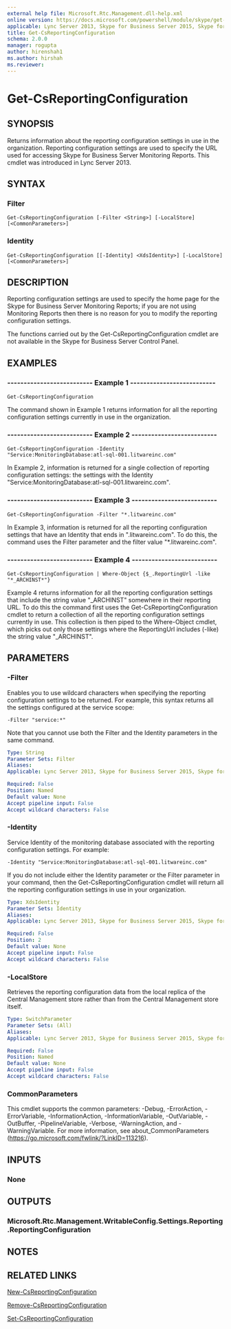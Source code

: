 ```yaml
---
external help file: Microsoft.Rtc.Management.dll-help.xml
online version: https://docs.microsoft.com/powershell/module/skype/get-csreportingconfiguration
applicable: Lync Server 2013, Skype for Business Server 2015, Skype for Business Server 2019
title: Get-CsReportingConfiguration
schema: 2.0.0
manager: rogupta
author: hirenshah1
ms.author: hirshah
ms.reviewer:
---
```


# Get-CsReportingConfiguration

## SYNOPSIS
Returns information about the reporting configuration settings in use in the organization.
Reporting configuration settings are used to specify the URL used for accessing Skype for Business Server Monitoring Reports.
This cmdlet was introduced in Lync Server 2013.


## SYNTAX

### Filter
```
Get-CsReportingConfiguration [-Filter <String>] [-LocalStore] [<CommonParameters>]
```

### Identity
```
Get-CsReportingConfiguration [[-Identity] <XdsIdentity>] [-LocalStore] [<CommonParameters>]
```

## DESCRIPTION
Reporting configuration settings are used to specify the home page for the Skype for Business Server Monitoring Reports; if you are not using Monitoring Reports then there is no reason for you to modify the reporting configuration settings.

The functions carried out by the Get-CsReportingConfiguration cmdlet are not available in the Skype for Business Server Control Panel.


## EXAMPLES

### -------------------------- Example 1 --------------------------
```
Get-CsReportingConfiguration
```

The command shown in Example 1 returns information for all the reporting configuration settings currently in use in the organization.

### -------------------------- Example 2 --------------------------
```
Get-CsReportingConfiguration -Identity "Service:MonitoringDatabase:atl-sql-001.litwareinc.com"
```

In Example 2, information is returned for a single collection of reporting configuration settings: the settings with the Identity "Service:MonitoringDatabase:atl-sql-001.litwareinc.com".

### -------------------------- Example 3 --------------------------
```
Get-CsReportingConfiguration -Filter "*.litwareinc.com"
```

In Example 3, information is returned for all the reporting configuration settings that have an Identity that ends in ".litwareinc.com".
To do this, the command uses the Filter parameter and the filter value "*.litwareinc.com".

### -------------------------- Example 4 --------------------------
```
Get-CsReportingConfiguration | Where-Object {$_.ReportingUrl -like "*_ARCHINST*"}
```

Example 4 returns information for all the reporting configuration settings that include the string value "_ARCHINST" somewhere in their reporting URL.
To do this the command first uses the Get-CsReportingConfiguration cmdlet to return a collection of all the reporting configuration settings currently in use.
This collection is then piped to the Where-Object cmdlet, which picks out only those settings where the ReportingUrl includes (-like) the string value "_ARCHINST".


## PARAMETERS

### -Filter
Enables you to use wildcard characters when specifying the reporting configuration settings to be returned.
For example, this syntax returns all the settings configured at the service scope:

`-Filter "service:*"`

Note that you cannot use both the Filter and the Identity parameters in the same command.

```yaml
Type: String
Parameter Sets: Filter
Aliases: 
Applicable: Lync Server 2013, Skype for Business Server 2015, Skype for Business Server 2019

Required: False
Position: Named
Default value: None
Accept pipeline input: False
Accept wildcard characters: False
```

### -Identity
Service Identity of the monitoring database associated with the reporting configuration settings.
For example:

`-Identity "Service:MonitoringDatabase:atl-sql-001.litwareinc.com"`

If you do not include either the Identity parameter or the Filter parameter in your command, then the Get-CsReportingConfiguration cmdlet will return all the reporting configuration settings in use in your organization.

```yaml
Type: XdsIdentity
Parameter Sets: Identity
Aliases: 
Applicable: Lync Server 2013, Skype for Business Server 2015, Skype for Business Server 2019

Required: False
Position: 2
Default value: None
Accept pipeline input: False
Accept wildcard characters: False
```

### -LocalStore
Retrieves the reporting configuration data from the local replica of the Central Management store rather than from the Central Management store itself.

```yaml
Type: SwitchParameter
Parameter Sets: (All)
Aliases: 
Applicable: Lync Server 2013, Skype for Business Server 2015, Skype for Business Server 2019

Required: False
Position: Named
Default value: None
Accept pipeline input: False
Accept wildcard characters: False
```

### CommonParameters
This cmdlet supports the common parameters: -Debug, -ErrorAction, -ErrorVariable, -InformationAction, -InformationVariable, -OutVariable, -OutBuffer, -PipelineVariable, -Verbose, -WarningAction, and -WarningVariable. For more information, see about_CommonParameters (https://go.microsoft.com/fwlink/?LinkID=113216).


## INPUTS

### None


## OUTPUTS

### Microsoft.Rtc.Management.WritableConfig.Settings.Reporting.ReportingConfiguration


## NOTES


## RELATED LINKS

[New-CsReportingConfiguration](New-CsReportingConfiguration.md)

[Remove-CsReportingConfiguration](Remove-CsReportingConfiguration.md)

[Set-CsReportingConfiguration](Set-CsReportingConfiguration.md)

